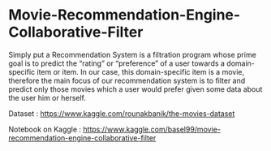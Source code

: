 # Movie-Recommendation-Engine-Collaborative-Filter

Simply put a Recommendation System is a filtration program whose prime goal is to predict the “rating” or “preference” of a user towards a domain-specific item or item. In our case, this domain-specific item is a movie, therefore the main focus of our recommendation system is to filter and predict only those movies which a user would prefer given some data about the user him or herself.

Dataset : 
https://www.kaggle.com/rounakbanik/the-movies-dataset

Notebook on Kaggle : https://www.kaggle.com/basel99/movie-recommendation-engine-collaborative-filter
